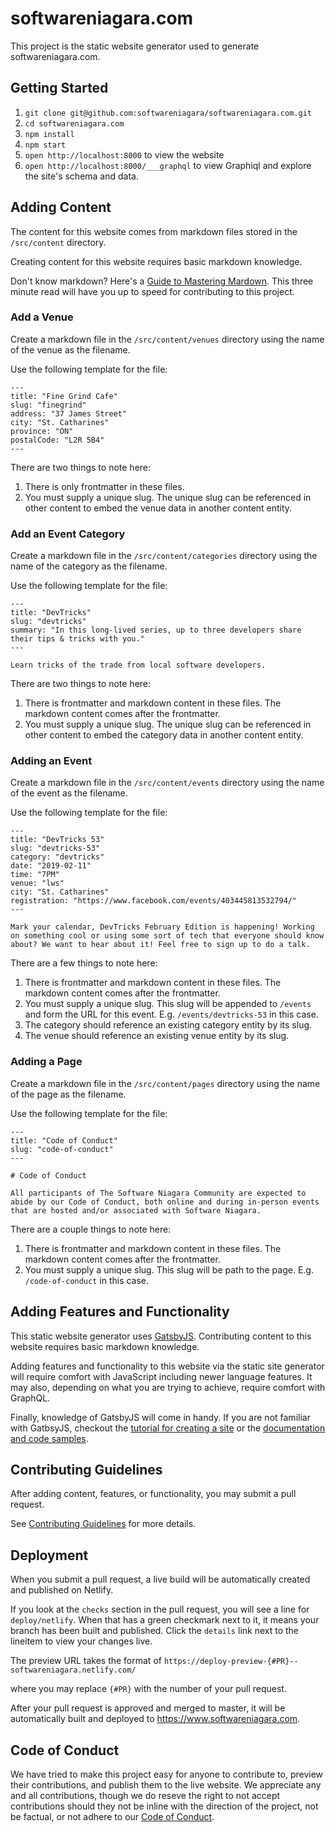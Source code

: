 # softwareniagara.com

This project is the static website generator used to generate softwareniagara.com.

## Getting Started

1. `git clone git@github.com:softwareniagara/softwareniagara.com.git`
2. `cd softwareniagara.com`
3. `npm install`
4. `npm start`
5. `open http://localhost:8000` to view the website
6. `open http://localhost:8000/___graphql` to view Graphiql and explore the site's schema and data.

## Adding Content

The content for this website comes from markdown files stored in the `/src/content` directory.

Creating content for this website requires basic markdown knowledge.

Don't know markdown? Here's a [Guide to Mastering Mardown](https://guides.github.com/features/mastering-markdown/). This three minute read will have you up to speed for contributing to this project.

### Add a Venue

Create a markdown file in the `/src/content/venues` directory using the name of the venue as the filename.

Use the following template for the file:

```
---
title: "Fine Grind Cafe"
slug: "finegrind"
address: "37 James Street"
city: "St. Catharines"
province: "ON"
postalCode: "L2R 5B4"
---
```

There are two things to note here:

1. There is only frontmatter in these files.
2. You must supply a unique slug. The unique slug can be referenced in other content to embed the venue data in another content entity.

### Add an Event Category

Create a markdown file in the `/src/content/categories` directory using the name of the category as the filename.

Use the following template for the file:

```
---
title: "DevTricks"
slug: "devtricks"
summary: "In this long-lived series, up to three developers share their tips & tricks with you."
---

Learn tricks of the trade from local software developers.
```

There are two things to note here:

1. There is frontmatter and markdown content in these files. The markdown content comes after the frontmatter. 
2. You must supply a unique slug. The unique slug can be referenced in other content to embed the category data in another content entity.

### Adding an Event

Create a markdown file in the `/src/content/events` directory using the name of the event as the filename.

Use the following template for the file:

```
---
title: "DevTricks 53"
slug: "devtricks-53"
category: "devtricks"
date: "2019-02-11"
time: "7PM"
venue: "lws"
city: "St. Catharines"
registration: "https://www.facebook.com/events/403445813532794/"
---

Mark your calendar, DevTricks February Edition is happening! Working on something cool or using some sort of tech that everyone should know about? We want to hear about it! Feel free to sign up to do a talk.
```

There are a few things to note here:

1. There is frontmatter and markdown content in these files. The markdown content comes after the frontmatter.
2. You must supply a unique slug. This slug will be appended to `/events` and form the URL for this event. E.g. `/events/devtricks-53` in this case.
3. The category should reference an existing category entity by its slug.
4. The venue should reference an existing venue entity by its slug.

### Adding a Page

Create a markdown file in the `/src/content/pages` directory using the name of the page as the filename.

Use the following template for the file:

```
---
title: "Code of Conduct"
slug: "code-of-conduct"
---

# Code of Conduct

All participants of The Software Niagara Community are expected to abide by our Code of Conduct, both online and during in-person events that are hosted and/or associated with Software Niagara.
```

There are a couple things to note here:

1. There is frontmatter and markdown content in these files. The markdown content comes after the frontmatter.
2. You must supply a unique slug. This slug will be path to the page. E.g. `/code-of-conduct` in this case.

## Adding Features and Functionality

This static website generator uses [GatsbyJS](https://www.gatsbyjs.org/). Contributing content to this website requires basic markdown knowledge. 

Adding features and functionality to this website via the static site generator will require comfort with JavaScript including newer language features. It may also, depending on what you are trying to achieve, require comfort with GraphQL.

Finally, knowledge of GatsbyJS will come in handy. If you are not familiar with GatbsyJS, checkout the [tutorial for creating a site](https://www.gatsbyjs.org/tutorial/) or the [documentation and code samples](https://www.gatsbyjs.org/docs/).

## Contributing Guidelines

After adding content, features, or functionality, you may submit a pull request. 

See [Contributing Guidelines](CONTRIBUTING.md) for more details.

## Deployment

When you submit a pull request, a live build will be automatically created and published on Netlify. 

If you look at the `checks` section in the pull request, you will see a line for `deploy/netlify`. When that has a green checkmark next to it, it means your branch has been built and published. Click the `details` link next to the lineitem to view your changes live. 

The preview URL takes the format of `https://deploy-preview-{#PR}--softwareniagara.netlify.com/`

where you may replace `{#PR}` with the number of your pull request.

After your pull request is approved and merged to master, it will be automatically built and deployed to https://www.softwareniagara.com.

## Code of Conduct

We have tried to make this project easy for anyone to contribute to, preview their contributions, and publish them to the live website. We appreciate any and all contributions, though we do reseve the right to not accept contributions should they not be inline with the direction of the project, not be factual, or not adhere to our [Code of Conduct](CODE_OF_CONDUCT.md).
